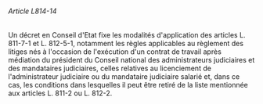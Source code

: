 ###### Article L814-14

Un décret en Conseil d'Etat fixe les modalités d'application des articles L. 811-7-1 et L. 812-5-1, notamment les règles applicables au règlement des litiges nés à l'occasion de l'exécution d'un contrat de travail après médiation du président du Conseil national des administrateurs judiciaires et des mandataires judiciaires, celles relatives au licenciement de l'administrateur judiciaire ou du mandataire judiciaire salarié et, dans ce cas, les conditions dans lesquelles il peut être retiré de la liste mentionnée aux articles L. 811-2 ou L. 812-2.

